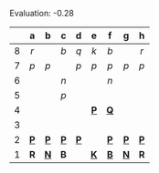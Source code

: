 Evaluation: -0.28



|     |  a  |  b  |  c  |  d  |  e  |  f  |  g  |  h  |
|:---:|:---:|:---:|:---:|:---:|:---:|:---:|:---:|:---:|
|  8  |  _r_  |     |  _b_  |  _q_  |  _k_  |  _b_  |     |  _r_  |
|  7  |  _p_  |  _p_  |     |  _p_  |  _p_  |  _p_  |  _p_  |  _p_  |
|  6  |     |     |  _n_  |     |     |  _n_  |     |     |
|  5  |     |     |  _p_  |     |     |     |     |     |
|  4  |     |     |     |     |  [**P**](http://localhost:8080/api/chess/select?square=e4)  |  [**Q**](http://localhost:8080/api/chess/select?square=f4)  |     |     |
|  3  |     |     |     |     |     |     |     |     |
|  2  |  [**P**](http://localhost:8080/api/chess/select?square=a2)  |  [**P**](http://localhost:8080/api/chess/select?square=b2)  |  [**P**](http://localhost:8080/api/chess/select?square=c2)  |  [**P**](http://localhost:8080/api/chess/select?square=d2)  |     |  [**P**](http://localhost:8080/api/chess/select?square=f2)  |  [**P**](http://localhost:8080/api/chess/select?square=g2)  |  [**P**](http://localhost:8080/api/chess/select?square=h2)  |
|  1  |  **R**  |  [**N**](http://localhost:8080/api/chess/select?square=b1)  |  **B**  |     |  [**K**](http://localhost:8080/api/chess/select?square=e1)  |  [**B**](http://localhost:8080/api/chess/select?square=f1)  |  [**N**](http://localhost:8080/api/chess/select?square=g1)  |  **R**  |